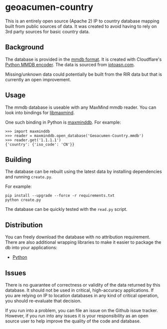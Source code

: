 # geoacumen-country

This is an entirely open source (Apache 2) IP to country database mapping built
from public sources of data. It was created to avoid having to rely on 3rd
party sources for basic country data.

## Background

The database is provided in the [mmdb
format](https://maxmind.github.io/MaxMind-DB/). It is created with Cloudflare's
[Python MMDB encoder](https://github.com/cloudflare/py-mmdb-encoder). The data
is sourced from [iptoasn.com](https://iptoasn.com/).

Missing/unknown data could potentially be built from the RIR data but that is
currently an open improvement.

## Usage

The mmdb database is useable with any MaxMind mmdb reader. You can look into
bindings for [libmaxmind](https://github.com/maxmind/libmaxminddb).

One such binding in Python is [maxminddb](https://pypi.org/project/maxminddb/).
For example:

```
>>> import maxminddb
>>> reader = maxminddb.open_database('Geoacumen-Country.mmdb')
>>> reader.get('1.1.1.1')
{'country': {'iso_code': 'CN'}}
```

## Building

The database can be rebuilt using the latest data by installing dependencies
and running `create.py`.

For example:

```
pip install --upgrade --force -r requirements.txt
python create.py
```

The database can be quickly tested with the `read.py` script.

## Distribution

You can freely download the database with no attribution requirement. There are
also additional wrapping libraries to make it easier to package the db into
your applications:

- [Python](https://github.com/geoacumen/python-geoacumen)

## Issues

There is no guarantee of correctness or validity of the data returned by this
database. It should not be used in critical, high-accuracy applications. If you
are relying on IP to location databases in any kind of critical operation, you
should re-evaluate that decision.

If you run into a problem, you can file an issue on the Github issue tracker.
However, if you run into any issues it is your responsibility as an open source
user to help improve the quality of the code and database.